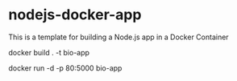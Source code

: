 # nodejs-docker-app
This is a template for building a Node.js app in a Docker Container

docker build . -t bio-app

docker run -d -p 80:5000 bio-app